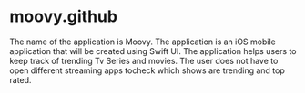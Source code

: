 # moovy.github
The name of the application is Moovy. The application is an iOS mobile application that will be created using Swift UI. The application helps users to keep track of trending Tv Series and movies. The user does not have to open different streaming apps tocheck which shows are trending and top rated. 

